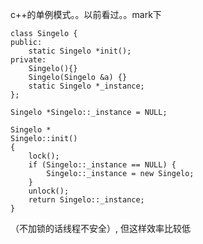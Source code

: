 c++的单例模式。。以前看过。。mark下

    class Singelo {
    public:
	    static Singelo *init();
    private:
	    Singelo(){}
	    Singelo(Singelo &a) {}
	    static Singelo *_instance;
    };

    Singelo *Singelo::_instance = NULL;

    Singelo *
    Singelo::init()
    {
	    lock();
	    if (Singelo::_instance == NULL) {
		    Singelo::_instance = new Singelo;	
	    }
	    unlock();
	    return Singelo::_instance;
    }

（不加锁的话线程不安全）, 但这样效率比较低



